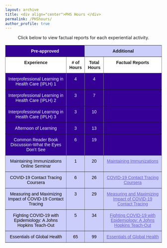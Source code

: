 ```yaml
---
layout: archive
title: <div align="center">PHS Hours </div>  
permalink: /PHShours/
author_profile: true
---  
```

<p style="text-align: center;">Click below to view factual reports for each experiential activity.</p>

<style type="text/css">@media screen and (max-width: 767px) {.tg {width: auto !important;}.tg col {width: auto !important;}.tg-wrap {overflow-x: auto;-webkit-overflow-scrolling: touch;}}</style><div class="tg-wrap"><table style="border-collapse:collapse;border-spacing:0" class="tg"><tbody><tr><td style="background-color:#340096;border-color:inherit;border-style:solid;border-width:1px;color:#ecf4ff;font-family:Arial, sans-serif;font-size:14px;font-weight:bold;overflow:hidden;padding:10px 5px;text-align:center;vertical-align:top;word-break:normal" colspan="2">Pre-approved</td><td style="background-color:#cbcefb;border-color:inherit;border-style:solid;border-width:1px;font-family:Arial, sans-serif;font-size:14px;font-weight:bold;overflow:hidden;padding:10px 5px;text-align:center;vertical-align:top;word-break:normal" colspan="2">Additional </td></tr><tr><td style="background-color:#ffffff;border-color:inherit;border-style:solid;border-width:1px;font-family:Arial, sans-serif;font-size:14px;font-weight:bold;overflow:hidden;padding:10px 5px;text-align:center;vertical-align:top;word-break:normal"><span style="font-weight:bold">Experience</span></td><td style="background-color:#ffffff;border-color:inherit;border-style:solid;border-width:1px;font-family:Arial, sans-serif;font-size:14px;font-weight:bold;overflow:hidden;padding:10px 5px;text-align:center;vertical-align:top;word-break:normal"><span style="font-weight:bold"># of Hours</span></td><td style="background-color:#ffffff;border-color:inherit;border-style:solid;border-width:1px;font-family:Arial, sans-serif;font-size:14px;font-weight:bold;overflow:hidden;padding:10px 5px;text-align:center;vertical-align:top;word-break:normal"><span style="font-weight:bold">Total Hours</span></td><td style="background-color:#ffffff;border-color:inherit;border-style:solid;border-width:1px;font-family:Arial, sans-serif;font-size:14px;font-weight:bold;overflow:hidden;padding:10px 5px;text-align:center;vertical-align:top;word-break:normal"><span style="font-weight:bold">Factual Reports</span></td></tr><tr><td style="background-color:#340096;border-color:inherit;border-style:solid;border-width:1px;color:#ecf4ff;font-family:Arial, sans-serif;font-size:14px;overflow:hidden;padding:10px 5px;text-align:center;vertical-align:top;word-break:normal">Interprofessional Learning in Health Care (IPLH) 1</td><td style="background-color:#340096;border-color:inherit;border-style:solid;border-width:1px;color:#ecf4ff;font-family:Arial, sans-serif;font-size:14px;overflow:hidden;padding:10px 5px;text-align:center;vertical-align:top;word-break:normal">4</td><td style="background-color:#340096;border-color:inherit;border-style:solid;border-width:1px;color:#ecf4ff;font-family:Arial, sans-serif;font-size:14px;overflow:hidden;padding:10px 5px;text-align:center;vertical-align:top;word-break:normal">4</td><td style="background-color:#340096;border-color:inherit;border-style:solid;border-width:1px;color:#ffffff;font-family:Arial, sans-serif;font-size:14px;font-weight:bold;overflow:hidden;padding:10px 5px;text-align:left;vertical-align:top;word-break:normal"></td></tr><tr><td style="background-color:#340096;border-color:inherit;border-style:solid;border-width:1px;color:#ecf4ff;font-family:Arial, sans-serif;font-size:14px;overflow:hidden;padding:10px 5px;text-align:center;vertical-align:top;word-break:normal">Interprofessional Learning in Health Care (IPLH) 2</td><td style="background-color:#340096;border-color:inherit;border-style:solid;border-width:1px;color:#ecf4ff;font-family:Arial, sans-serif;font-size:14px;overflow:hidden;padding:10px 5px;text-align:center;vertical-align:top;word-break:normal">3</td><td style="background-color:#340096;border-color:inherit;border-style:solid;border-width:1px;color:#ecf4ff;font-family:Arial, sans-serif;font-size:14px;overflow:hidden;padding:10px 5px;text-align:center;vertical-align:top;word-break:normal">7</td><td style="background-color:#340096;border-color:inherit;border-style:solid;border-width:1px;color:#ffffff;font-family:Arial, sans-serif;font-size:14px;font-weight:bold;overflow:hidden;padding:10px 5px;text-align:left;vertical-align:top;word-break:normal"></td></tr><tr><td style="background-color:#340096;border-color:inherit;border-style:solid;border-width:1px;color:#ecf4ff;font-family:Arial, sans-serif;font-size:14px;overflow:hidden;padding:10px 5px;text-align:center;vertical-align:top;word-break:normal">Interprofessional Learning in Health Care (IPLH) 3</td><td style="background-color:#340096;border-color:inherit;border-style:solid;border-width:1px;color:#ecf4ff;font-family:Arial, sans-serif;font-size:14px;overflow:hidden;padding:10px 5px;text-align:center;vertical-align:top;word-break:normal">3</td><td style="background-color:#340096;border-color:inherit;border-style:solid;border-width:1px;color:#ecf4ff;font-family:Arial, sans-serif;font-size:14px;overflow:hidden;padding:10px 5px;text-align:center;vertical-align:top;word-break:normal">10</td><td style="background-color:#340096;border-color:inherit;border-style:solid;border-width:1px;color:#ffffff;font-family:Arial, sans-serif;font-size:14px;font-weight:bold;overflow:hidden;padding:10px 5px;text-align:left;vertical-align:top;word-break:normal"></td></tr><tr><td style="background-color:#340096;border-color:inherit;border-style:solid;border-width:1px;color:#ecf4ff;font-family:Arial, sans-serif;font-size:14px;overflow:hidden;padding:10px 5px;text-align:center;vertical-align:top;word-break:normal">Afternoon of Learning</td><td style="background-color:#340096;border-color:inherit;border-style:solid;border-width:1px;color:#ecf4ff;font-family:Arial, sans-serif;font-size:14px;overflow:hidden;padding:10px 5px;text-align:center;vertical-align:top;word-break:normal">3</td><td style="background-color:#340096;border-color:inherit;border-style:solid;border-width:1px;color:#ecf4ff;font-family:Arial, sans-serif;font-size:14px;overflow:hidden;padding:10px 5px;text-align:center;vertical-align:top;word-break:normal">13</td><td style="background-color:#340096;border-color:inherit;border-style:solid;border-width:1px;color:#ffffff;font-family:Arial, sans-serif;font-size:14px;font-weight:bold;overflow:hidden;padding:10px 5px;text-align:left;vertical-align:top;word-break:normal"></td></tr><tr><td style="background-color:#340096;border-color:inherit;border-style:solid;border-width:1px;color:#ecf4ff;font-family:Arial, sans-serif;font-size:14px;overflow:hidden;padding:10px 5px;text-align:center;vertical-align:top;word-break:normal">Common Reader Book Discussion-What the Eyes Don’t See</td><td style="background-color:#340096;border-color:inherit;border-style:solid;border-width:1px;color:#ecf4ff;font-family:Arial, sans-serif;font-size:14px;overflow:hidden;padding:10px 5px;text-align:center;vertical-align:top;word-break:normal">6</td><td style="background-color:#340096;border-color:inherit;border-style:solid;border-width:1px;color:#ecf4ff;font-family:Arial, sans-serif;font-size:14px;overflow:hidden;padding:10px 5px;text-align:center;vertical-align:top;word-break:normal">19</td><td style="background-color:#340096;border-color:inherit;border-style:solid;border-width:1px;color:#ffffff;font-family:Arial, sans-serif;font-size:14px;font-weight:bold;overflow:hidden;padding:10px 5px;text-align:left;vertical-align:top;word-break:normal"></td></tr><tr><td style="background-color:#cbcefb;border-color:inherit;border-style:solid;border-width:1px;color:#080000;font-family:Arial, sans-serif;font-size:14px;overflow:hidden;padding:10px 5px;text-align:center;vertical-align:top;word-break:normal">Maintaining Immunizations Online Seminar</td><td style="background-color:#cbcefb;border-color:inherit;border-style:solid;border-width:1px;color:#080000;font-family:Arial, sans-serif;font-size:14px;overflow:hidden;padding:10px 5px;text-align:center;vertical-align:top;word-break:normal">1</td><td style="background-color:#cbcefb;border-color:inherit;border-style:solid;border-width:1px;color:#080000;font-family:Arial, sans-serif;font-size:14px;overflow:hidden;padding:10px 5px;text-align:center;vertical-align:top;word-break:normal">20</td><td style="background-color:#cbcefb;border-color:inherit;border-style:solid;border-width:1px;color:#6A5ACD;font-family:Arial, sans-serif;font-size:14px;overflow:hidden;padding:10px 5px;text-align:center;text-decoration:underline;vertical-align:top;word-break:normal">Maintaining Immunizations</td></tr><tr><td style="background-color:#cbcefb;border-color:inherit;border-style:solid;border-width:1px;color:#080000;font-family:Arial, sans-serif;font-size:14px;overflow:hidden;padding:10px 5px;text-align:center;vertical-align:top;word-break:normal">COVID-19 Contact Tracing Coursera</td><td style="background-color:#cbcefb;border-color:inherit;border-style:solid;border-width:1px;color:#080000;font-family:Arial, sans-serif;font-size:14px;overflow:hidden;padding:10px 5px;text-align:center;vertical-align:top;word-break:normal">6</td><td style="background-color:#cbcefb;border-color:inherit;border-style:solid;border-width:1px;color:#080000;font-family:Arial, sans-serif;font-size:14px;overflow:hidden;padding:10px 5px;text-align:center;vertical-align:top;word-break:normal">26</td><td style="background-color:#cbcefb;border-color:inherit;border-style:solid;border-width:1px;color:#6A5ACD;font-family:Arial, sans-serif;font-size:14px;overflow:hidden;padding:10px 5px;text-align:center;text-decoration:underline;vertical-align:top;word-break:normal">COVID-19 Contact Tracing Coursera</td></tr><tr><td style="background-color:#cbcefb;border-color:inherit;border-style:solid;border-width:1px;color:#080000;font-family:Arial, sans-serif;font-size:14px;overflow:hidden;padding:10px 5px;text-align:center;vertical-align:top;word-break:normal">Measuring and Maximizing Impact of COVID-19 Contact Tracing</td><td style="background-color:#cbcefb;border-color:inherit;border-style:solid;border-width:1px;color:#080000;font-family:Arial, sans-serif;font-size:14px;overflow:hidden;padding:10px 5px;text-align:center;vertical-align:top;word-break:normal">3</td><td style="background-color:#cbcefb;border-color:inherit;border-style:solid;border-width:1px;color:#080000;font-family:Arial, sans-serif;font-size:14px;overflow:hidden;padding:10px 5px;text-align:center;vertical-align:top;word-break:normal">29</td><td style="background-color:#cbcefb;border-color:inherit;border-style:solid;border-width:1px;color:#6A5ACD;font-family:Arial, sans-serif;font-size:14px;overflow:hidden;padding:10px 5px;text-align:center;text-decoration:underline;vertical-align:top;word-break:normal">Measuring and Maximizing Impact of COVID-19 Contact Tracing</td></tr><tr><td style="background-color:#cbcefb;border-color:inherit;border-style:solid;border-width:1px;color:#080000;font-family:Arial, sans-serif;font-size:14px;overflow:hidden;padding:10px 5px;text-align:center;vertical-align:top;word-break:normal">Fighting COVID-19 with Epidemiology: A Johns Hopkins Teach-Out</td><td style="background-color:#cbcefb;border-color:inherit;border-style:solid;border-width:1px;color:#080000;font-family:Arial, sans-serif;font-size:14px;overflow:hidden;padding:10px 5px;text-align:center;vertical-align:top;word-break:normal">5</td><td style="background-color:#cbcefb;border-color:inherit;border-style:solid;border-width:1px;color:#080000;font-family:Arial, sans-serif;font-size:14px;overflow:hidden;padding:10px 5px;text-align:center;vertical-align:top;word-break:normal">34</td><td style="background-color:#cbcefb;border-color:inherit;border-style:solid;border-width:1px;color:#6A5ACD;font-family:Arial, sans-serif;font-size:14px;overflow:hidden;padding:10px 5px;text-align:center;text-decoration:underline;vertical-align:top;word-break:normal">Fighting COVID-19 with Epidemiology: A Johns Hopkins Teach-Out</td></tr><tr><td style="background-color:#cbcefb;border-color:inherit;border-style:solid;border-width:1px;color:#080000;font-family:Arial, sans-serif;font-size:14px;overflow:hidden;padding:10px 5px;text-align:center;vertical-align:top;word-break:normal">Essentials of Global Health</td><td style="background-color:#cbcefb;border-color:inherit;border-style:solid;border-width:1px;color:#080000;font-family:Arial, sans-serif;font-size:14px;overflow:hidden;padding:10px 5px;text-align:center;vertical-align:top;word-break:normal">65</td><td style="background-color:#cbcefb;border-color:inherit;border-style:solid;border-width:1px;color:#080000;font-family:Arial, sans-serif;font-size:14px;overflow:hidden;padding:10px 5px;text-align:center;vertical-align:top;word-break:normal">99</td><td style="background-color:#cbcefb;border-color:inherit;border-style:solid;border-width:1px;color:#6A5ACD;font-family:Arial, sans-serif;font-size:14px;overflow:hidden;padding:10px 5px;text-align:center;text-decoration:underline;vertical-align:top;word-break:normal">Essentials of Global Health</td></tr></tbody></table></div>

